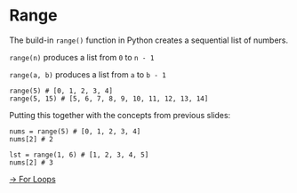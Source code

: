 # Range

The build-in `range()` function in Python creates a sequential list of numbers.

`range(n)` produces a list from `0` to `n - 1`

`range(a, b)` produces a list from `a` to `b - 1`

```
range(5) # [0, 1, 2, 3, 4]
range(5, 15) # [5, 6, 7, 8, 9, 10, 11, 12, 13, 14]
```

Putting this together with the concepts from previous slides:

```
nums = range(5) # [0, 1, 2, 3, 4]
nums[2] # 2

lst = range(1, 6) # [1, 2, 3, 4, 5]
nums[2] # 3
```


[-> For Loops](/lists-for-loops/04_forLoops.md)